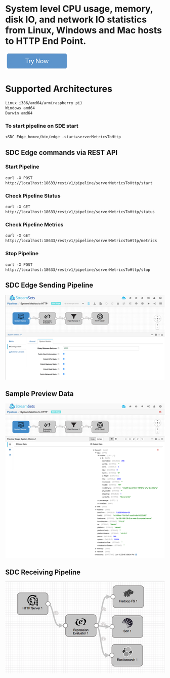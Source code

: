 #  System level CPU usage, memory, disk IO, and network IO statistics from Linux, Windows and Mac hosts to HTTP End Point.

[![Try Now](../trynow.png)](http://localhost:18630?pipelineTitle=systemMetricsToHttp&importPipelineFromUrl=https://raw.githubusercontent.com/streamsets/datacollector-edge/blob/master/resources/samplePipelines/serverMetricsToHttp/pipeline.json)

# Supported Architectures
    Linux i386/amd64/arm(raspberry pi)
    Windows amd64
    Darwin amd64

### To start pipeline on SDE start

    <SDC Edge_home>/bin/edge -start=serverMetricsToHttp


## SDC Edge commands via REST API

### Start Pipeline
    curl -X POST http://localhost:18633/rest/v1/pipeline/serverMetricsToHttp/start

### Check Pipeline Status
    curl -X GET http://localhost:18633/rest/v1/pipeline/serverMetricsToHttp/status

### Check Pipeline Metrics
    curl -X GET http://localhost:18633/rest/v1/pipeline/serverMetricsToHttp/metrics

### Stop Pipeline
    curl -X POST http://localhost:18633/rest/v1/pipeline/serverMetricsToHttp/stop


## SDC Edge Sending Pipeline

![Image of SDC Edge Sending Pipeline](edge.png)

## Sample Preview Data
![Image of SDC Edge Preview](preview.png)

## SDC Receiving Pipeline

![Image of SDC Receiving Pipeline](sdchttp.png)
